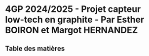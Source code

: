 # 4GP 2024/2025 - Projet capteur low-tech en graphite - Par Esther BOIRON et Margot HERNANDEZ

## Table des matières
